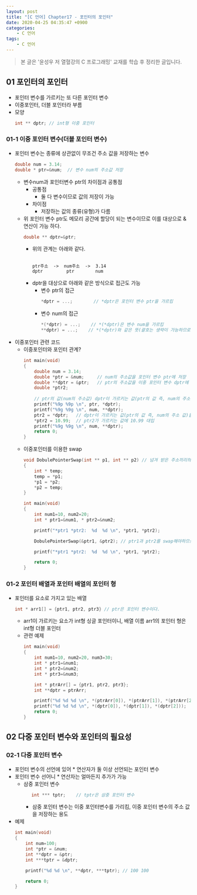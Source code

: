 ```yaml
---
layout: post
title: "[C 언어] Chapter17 - 포인터의 포인터"
date: 2020-04-25 04:35:47 +0900
categories: 
    - C 언어
tags:
    - C 언어
---
```


> 본 글은 '윤성우 저 열혈강의 C 프로그래밍' 교재를 학습 후 정리한 글입니다.

<!-- more -->

## 01 포인터의 포인터
- 포인터 변수를 가르키는 또 다른 포인터 변수
- 이중포인터, 더블 포인터라 부름
- 모양
    ```c
    int ** dptr; // int형 이중 포인터
    ```

### 01-1 이중 포인터 변수(더블 포인터 변수)
- 포인터 변수는 종류에 상관없이 무조건 주소 값을 저장하는 변수
    ```c
    double num = 3.14;
    double * ptr=&num;  // 변수 num의 주소값 저장
    ```
    - 변수num과 포인터변수 ptr의 차이점과 공통점
        - 공통점
            - 둘 다 변수이므로 값의 저장이 가능
        - 차이점
            - 저장하는 값의 종류(유형)가 다름
    - 위 포인터 변수 ptr도 메모리 공간에 할당이 되는 변수이므로 이를 대상으로 & 연산이 가능 하다.
        ```c
        double ** dptr=&ptr;
        ```
        - 위의 관계는 아래와 같다.
            ```
                         
            ptr주소  ->  num주소  ->  3.14
            dptr         ptr        num
            ```
        - dptr을 대상으로 아래와 같은 방식으로 접근도 가능
            - 변수 ptr의 접근
                ```c
                *dptr = ...;        // *dptr은 포인터 변수 ptr을 가르킴
                ```
            - 변수 num의 접근
                ```c
                *(*dptr) = ...;    // *(*dptr)은 변수 num을 가르킴
                **dptr) = ...;    // *(*dptr)와 같은 뜻(괄호는 생략이 가능하므로)
                ```
- 이중포인터 관련 코드
    - 이중포인터와 포인터 관계?
        ```c
        int main(void)
        {
            double num = 3.14;
            double *ptr = &num;     // num의 주소값을 포인터 변수 ptr에 저장
            double **dptr = &ptr;   // ptr의 주소값을 이중 포인터 변수 dptr에 저장
            double *ptr2;
            
            // ptr의 값(num의 주소값) dptr이 가르키는 값(ptr의 값 즉, num의 주소 값)
            printf("%9p %9p \n", ptr, *dptr);
            printf("%9g %9g \n", num, **dptr);
            ptr2 = *dptr;   // dptr이 가르키는 값(ptr의 값 즉, num의 주소 값)을 ptr2에 대입
            *ptr2 = 10.99;  // ptr2가 가르키는 값에 10.99 대입
            printf("%9g %9g \n", num, **dptr);
            return 0;
        }
        ```
    - 이중포인터를 이용한 swap
        ```c
        void DobulePointerSwap(int ** p1, int ** p2) // 넘겨 받은 주소끼리의 swap을 위해 이중 포인터 사용
        {
            int * temp;
            temp = *p1;
            *p1 = *p2;
            *p2 = temp;
        }

        int main(void)
        {
            int num1=10, num2=20;
            int * ptr1=&num1, * ptr2=&num2;

            printf("*ptr1 *ptr2:  %d  %d \n", *ptr1, *ptr2);

            DobulePointerSwap(&ptr1, &ptr2); // ptr1과 ptr2를 swap해야하므로 해당 포인터의 주소를 넘김

            printf("*ptr1 *ptr2:  %d  %d \n", *ptr1, *ptr2);

            return 0;
        }
        ```

### 01-2 포인터 배열과 포인터 배열의 포인터 형

- 포인터를 요소로 가지고 있는 배열
    ```c
    int * arr1[] = {ptr1, ptr2, ptr3} // ptr은 포인터 변수이다.
    ```
    - arr1이 가르키는 요소가 int형 싱글 포인터이니, 배열 이름 arr1의 포인터 형은 int형 더블 포인터
    - 관련 예제
        ```c
        int main(void)
        {  
            int num1=10, num2=20, num3=30;
            int * ptr1=&num1;
            int * ptr2=&num2;
            int * ptr3=&num3;

            int * ptrArr[] = {ptr1, ptr2, ptr3};
            int **dptr = ptrArr;

            printf("%d %d %d \n", *(ptrArr[0]), *(ptrArr[1]), *(ptrArr[2]));
            printf("%d %d %d \n", *(dptr[0]), *(dptr[1]), *(dptr[2]));
            return 0;
        }
        ```

## 02 다중 포인터 변수와 포인터의 필요성
### 02-1 다중 포인터 변수
- 포인터 변수의 선언에 있어 * 연산자가 둘 이상 선언되는 포인터 변수
- 포인터 변수 선어니 * 연산자는 얼마든지 추가가 가능
    - 삼중 포인터 변수
        ```c
           int *** tptr;    // tptr은 삼중 포인터 변수
        ```
        - 삼중 포인터 변수는 이중 포인터변수를 가리킴, 이중 포인터 변수의 주소 값을 저장하는 용도
- 예제
    ```c
    int main(void)
    {
        int num=100;
        int *ptr = &num;
        int **dptr = &ptr;
        int ***tptr = &dptr;

        printf("%d %d \n", **dptr, ***tptr); // 100 100

        return 0;
    }
    ```